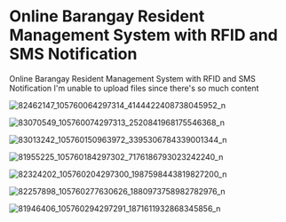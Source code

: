 # Online Barangay Resident Management System with RFID and SMS Notification
Online Barangay Resident Management System with RFID and SMS Notification
I'm unable to upload files since there's so much content

![82462147_105760064297314_4144422408738045952_n](https://github.com/kimmartelolives/barangay-mis-rfid/assets/61133176/702fd69b-10e7-4261-82a9-c28a184fb22b)

![83070549_105760074297313_2520841968175546368_n](https://github.com/kimmartelolives/barangay-mis-rfid/assets/61133176/9a4faf9f-5e20-4ce6-9dcd-f3ec07642179)

![83013242_105760150963972_3395306784339001344_n](https://github.com/kimmartelolives/barangay-mis-rfid/assets/61133176/c28cad59-1ee0-4658-a665-08db0a20be72)

![81955225_105760184297302_7176186793023242240_n](https://github.com/kimmartelolives/barangay-mis-rfid/assets/61133176/87c1cf59-b6a6-4c6c-b785-9ec909a069fd)

![82324202_105760204297300_1987598443819827200_n](https://github.com/kimmartelolives/barangay-mis-rfid/assets/61133176/0415c187-c69a-44ff-b29a-7653324260ef)

![82257898_105760277630626_1880973758982782976_n](https://github.com/kimmartelolives/barangay-mis-rfid/assets/61133176/0cf6d3e7-0ea9-4e61-9903-92a8c9a0df32)

![81946406_105760294297291_1871611932868345856_n](https://github.com/kimmartelolives/barangay-mis-rfid/assets/61133176/6963fe34-b1a6-4c77-96f5-e209ff0fa4f0)
